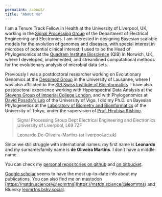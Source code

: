```yaml
---
permalink: /about/
title: "About me"
---
```


I am a Tenure Track Fellow in Health at the University of Liverpool, UK, working in the 
[Signal Processing Group](https://www.liverpool.ac.uk/electrical-engineering-and-electronics/research/data-science-signal-processing/signalprocessing/) 
of the Department of Electrical Engineering and Electronics.
I am interested in designing Bayesian scalable models for the evolution of genomes and diseases, with special interest in microbes of potential clinical interest.
I used to be the Head of Phylogenomics at the [Quadram Institute Bioscience](https://quadram.ac.uk/) (QIB) in Norwich, UK, where I
developed, implemented, and streamlined computational methods for the evolutionary analysis of microbial data sets.

Previously I was a postdoctoral researcher working on Evolutionary Genomics at the [Dessimoz Group](http://lab.dessimoz.org) in the University of Lausanne, 
where I was also affiliated to the [SIB Swiss Institute of Bioinformatics](https://www.isb-sib.ch). 
I have also postdoctoral experience working with Hyperspectral Data Analysis at the [Stevens Group of Imperial College London](http://www.stevensgroup.org), 
and with Phylogenomics at [David Posada's Lab](https://dposada.webs.uvigo.es/) of the University of Vigo. 
I did my Ph.D. on Bayesian Phylogenetics at the [Laboratory of Biometry and Bioinformatics](http://www.ab.a.u-tokyo.ac.jp/aeb/laboratory/bb_e.html) of the University of Tokyo, 
under the supervision of [Prof. Hirohisa Kishino](http://lbm.ab.a.u-tokyo.ac.jp/~kishino/).

> Signal Processing Group
> Dept Electrical Engineering and Electronics
> University of Liverpool, L69 7ZF
>  
> Leonardo.De-Oliveira-Martins (at liverpool.ac.uk)

Since we still struggle with international names: my first name is **Leonardo** and my surname/family name is **de Oliveira Martins**. I don't have a middle name.

You can check my [personal repositories on github](https://github.com/leomrtns) and 
[on bitbucket](https://bitbucket.org/leomrtns/). 

[Google scholar](https://scholar.google.co.uk/citations?user=XvcsndkAAAAJ&hl=en) seems to have the most up-to-date info
about my publications.
You can also find me on mastodon [https://mstdn.science/@leomrtns](https://mstdn.science/@leomrtns) and Bluesky [leomrtns.bsky.social](https://bsky.app/profile/leomrtns.bsky.social).
